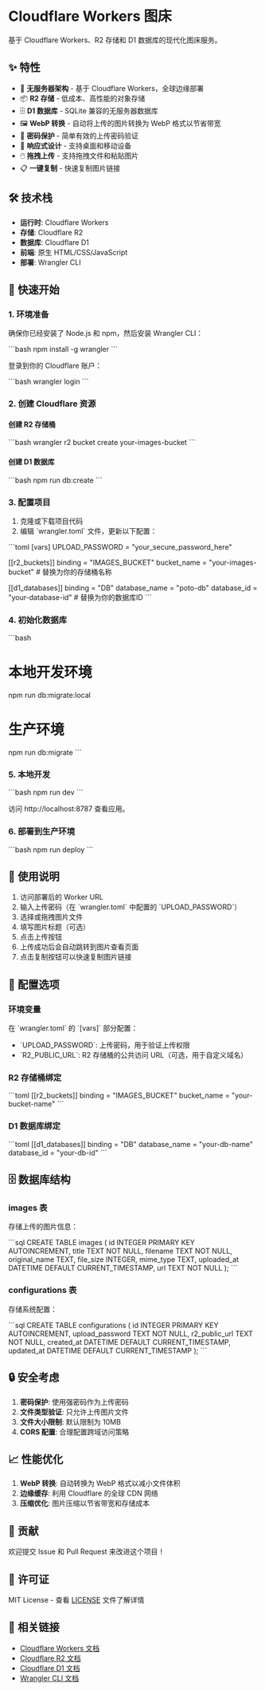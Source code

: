 # Cloudflare Workers 图床

基于 Cloudflare Workers、R2 存储和 D1 数据库的现代化图床服务。

## ✨ 特性

- 🚀 **无服务器架构** - 基于 Cloudflare Workers，全球边缘部署
- 📦 **R2 存储** - 低成本、高性能的对象存储
- 🗄️ **D1 数据库** - SQLite 兼容的无服务器数据库
- 🖼️ **WebP 转换** - 自动将上传的图片转换为 WebP 格式以节省带宽
- 🔐 **密码保护** - 简单有效的上传密码验证
- 📱 **响应式设计** - 支持桌面和移动设备
- 🖱️ **拖拽上传** - 支持拖拽文件和粘贴图片
- 📋 **一键复制** - 快速复制图片链接

## 🛠️ 技术栈

- **运行时**: Cloudflare Workers
- **存储**: Cloudflare R2
- **数据库**: Cloudflare D1  
- **前端**: 原生 HTML/CSS/JavaScript
- **部署**: Wrangler CLI

## 🚀 快速开始

### 1. 环境准备

确保你已经安装了 Node.js 和 npm，然后安装 Wrangler CLI：

\`\`\`bash
npm install -g wrangler
\`\`\`

登录到你的 Cloudflare 账户：

\`\`\`bash
wrangler login
\`\`\`

### 2. 创建 Cloudflare 资源

#### 创建 R2 存储桶
\`\`\`bash
wrangler r2 bucket create your-images-bucket
\`\`\`

#### 创建 D1 数据库
\`\`\`bash
npm run db:create
\`\`\`

### 3. 配置项目

1. 克隆或下载项目代码
2. 编辑 \`wrangler.toml\` 文件，更新以下配置：

\`\`\`toml
[vars]
UPLOAD_PASSWORD = "your_secure_password_here"

[[r2_buckets]]
binding = "IMAGES_BUCKET"
bucket_name = "your-images-bucket"  # 替换为你的存储桶名称

[[d1_databases]]
binding = "DB"
database_name = "poto-db"
database_id = "your-database-id"    # 替换为你的数据库ID
\`\`\`

### 4. 初始化数据库

\`\`\`bash
# 本地开发环境
npm run db:migrate:local

# 生产环境
npm run db:migrate
\`\`\`

### 5. 本地开发

\`\`\`bash
npm run dev
\`\`\`

访问 http://localhost:8787 查看应用。

### 6. 部署到生产环境

\`\`\`bash
npm run deploy
\`\`\`

## 📝 使用说明

1. 访问部署后的 Worker URL
2. 输入上传密码（在 \`wrangler.toml\` 中配置的 \`UPLOAD_PASSWORD\`）
3. 选择或拖拽图片文件
4. 填写图片标题（可选）
5. 点击上传按钮
6. 上传成功后会自动跳转到图片查看页面
7. 点击复制按钮可以快速复制图片链接

## 🔧 配置选项

### 环境变量

在 \`wrangler.toml\` 的 \`[vars]\` 部分配置：

- \`UPLOAD_PASSWORD\`: 上传密码，用于验证上传权限
- \`R2_PUBLIC_URL\`: R2 存储桶的公共访问 URL（可选，用于自定义域名）

### R2 存储桶绑定

\`\`\`toml
[[r2_buckets]]
binding = "IMAGES_BUCKET"
bucket_name = "your-bucket-name"
\`\`\`

### D1 数据库绑定

\`\`\`toml
[[d1_databases]]
binding = "DB"
database_name = "your-db-name"
database_id = "your-db-id"
\`\`\`

## 🗄️ 数据库结构

### images 表
存储上传的图片信息：

\`\`\`sql
CREATE TABLE images (
    id INTEGER PRIMARY KEY AUTOINCREMENT,
    title TEXT NOT NULL,
    filename TEXT NOT NULL,
    original_name TEXT,
    file_size INTEGER,
    mime_type TEXT,
    uploaded_at DATETIME DEFAULT CURRENT_TIMESTAMP,
    url TEXT NOT NULL
);
\`\`\`

### configurations 表
存储系统配置：

\`\`\`sql
CREATE TABLE configurations (
    id INTEGER PRIMARY KEY AUTOINCREMENT,
    upload_password TEXT NOT NULL,
    r2_public_url TEXT NOT NULL,
    created_at DATETIME DEFAULT CURRENT_TIMESTAMP,
    updated_at DATETIME DEFAULT CURRENT_TIMESTAMP
);
\`\`\`

## 🔒 安全考虑

1. **密码保护**: 使用强密码作为上传密码
2. **文件类型验证**: 只允许上传图片文件
3. **文件大小限制**: 默认限制为 10MB
4. **CORS 配置**: 合理配置跨域访问策略

## 📈 性能优化

1. **WebP 转换**: 自动转换为 WebP 格式以减小文件体积
2. **边缘缓存**: 利用 Cloudflare 的全球 CDN 网络
3. **压缩优化**: 图片压缩以节省带宽和存储成本

## 🤝 贡献

欢迎提交 Issue 和 Pull Request 来改进这个项目！

## 📄 许可证

MIT License - 查看 [LICENSE](LICENSE) 文件了解详情

## 🔗 相关链接

- [Cloudflare Workers 文档](https://developers.cloudflare.com/workers/)
- [Cloudflare R2 文档](https://developers.cloudflare.com/r2/)
- [Cloudflare D1 文档](https://developers.cloudflare.com/d1/)
- [Wrangler CLI 文档](https://developers.cloudflare.com/workers/wrangler/)
